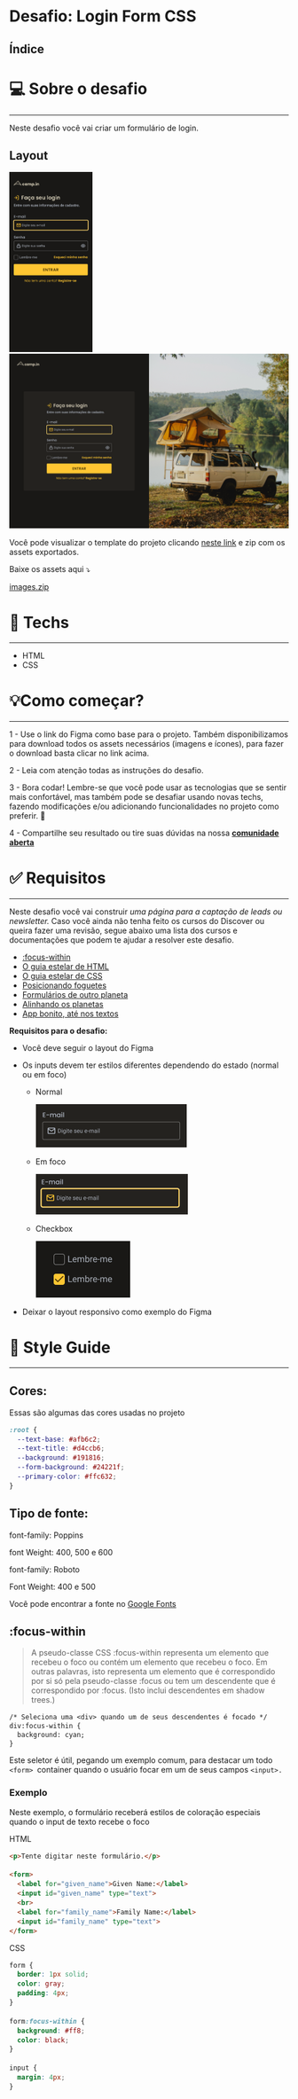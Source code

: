 # Desafio: Login Form CSS

## **Índice**

# 💻 Sobre o desafio

---

Neste desafio você vai criar um formulário de login.

## Layout
<span>
<img src="../assets/login-mobile.png" width="150px">
<img src="../assets/login-web.png" width="510px">
</span>

Você pode visualizar o template do projeto clicando [neste link](https://www.figma.com/file/SX8XFyC5fAY09ai8Oykz0T/DD-%2F-Login-Form---CSS/duplicate)  e zip com os assets exportados.

Baixe os assets aqui ⤵️

[images.zip](https://s3-us-west-2.amazonaws.com/secure.notion-static.com/1813ad52-cdc3-4667-9520-7ae59ccf29ca/images.zip)

# 🚀 **Techs**

---

- HTML
- CSS

# 💡**Como começar?**

---

1 - Use o link do Figma como base para o projeto. Também disponibilizamos para download todos os assets necessários (imagens e ícones), para fazer o download basta clicar no link acima.  

2 - Leia com atenção todas as instruções do desafio.

3 - Bora codar! Lembre-se que você pode usar as tecnologias que se sentir mais confortável, mas também pode se desafiar usando novas techs, fazendo modificações e/ou adicionando funcionalidades no projeto como preferir. 🚀

4 - Compartilhe seu resultado ou tire suas dúvidas na nossa [**comunidade aberta**](https://discord.gg/bacwY2gDCF)  

# ✅ **Requisitos**

---

Neste desafio você vai construir *uma página para a captação de leads ou newsletter.* Caso você ainda não tenha feito os cursos do Discover ou queira fazer uma revisão, segue abaixo uma lista dos cursos e documentações que podem te ajudar a resolver este desafio.

- [:focus-within](https://developer.mozilla.org/pt-BR/docs/Web/CSS/:focus-within)
- [O guia estelar de HTML](https://app.rocketseat.com.br/node/o-guia-estelar-de-html)
- [O guia estelar de CSS](https://app.rocketseat.com.br/node/o-guia-estelar-de-css)
- [Posicionando foguetes](https://app.rocketseat.com.br/node/posicionando-foguetes)
- [Formulários de outro planeta](https://app.rocketseat.com.br/node/formularios-de-outro-planeta)
- [Alinhando os planetas](https://app.rocketseat.com.br/node/flexbox)
- [App bonito, até nos textos](https://app.rocketseat.com.br/node/flexbox)

**Requisitos para o desafio:**

- Você deve seguir o layout do Figma
- Os inputs devem ter estilos diferentes dependendo do estado (normal ou em foco)
    - Normal
        
        ![Normal](./images/normal.png)
        
    - Em foco
        
        ![Focus](./images/focus.png)
        
    - Checkbox
        
        ![checkbox.png](./images/checkbox.png)
        
- Deixar o layout responsivo como exemplo do Figma

# 🎨 Style Guide

---

## **Cores:**

Essas são algumas das cores usadas no projeto

```css
:root {
  --text-base: #afb6c2;
  --text-title: #d4ccb6;
  --background: #191816;
  --form-background: #24221f;
  --primary-color: #ffc632;
}
```

## **Tipo de fonte:**

font-family: Poppins 

font Weight: 400, 500 e 600

font-family: Roboto

Font Weight: 400 e 500

Você pode encontrar a fonte no [Google Fonts](https://fonts.google.com/)

##  **:focus-within**

> A pseudo-classe CSS :focus-within representa um elemento que recebeu o foco ou contém um elemento que recebeu o foco. Em outras palavras, isto representa um elemento que é correspondido por si só pela pseudo-classe :focus ou tem um descendente que é correspondido por :focus. (Isto inclui descendentes em shadow trees.)

```
/* Seleciona uma <div> quando um de seus descendentes é focado */
div:focus-within {
  background: cyan;
}
```
Este seletor é útil, pegando um exemplo comum, para destacar um todo ```<form> ```container quando o usuário focar em um de seus campos ```<input>.```

### Exemplo
Neste exemplo, o formulário receberá estilos de coloração especiais quando o input de texto recebe o foco

HTML
````html
<p>Tente digitar neste formulário.</p>

<form>
  <label for="given_name">Given Name:</label>
  <input id="given_name" type="text">
  <br>
  <label for="family_name">Family Name:</label>
  <input id="family_name" type="text">
</form>
````

CSS
````css
form {
  border: 1px solid;
  color: gray;
  padding: 4px;
}

form:focus-within {
  background: #ff8;
  color: black;
}

input {
  margin: 4px;
}
````

